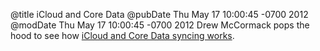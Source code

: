@title iCloud and Core Data
@pubDate Thu May 17 10:00:45 -0700 2012
@modDate Thu May 17 10:00:45 -0700 2012
Drew McCormack pops the hood to see how <a href="http://mentalfaculty.tumblr.com/post/23231176783/under-the-sheets-with-icloud-and-core-data-how-it">iCloud and Core Data syncing works</a>.
